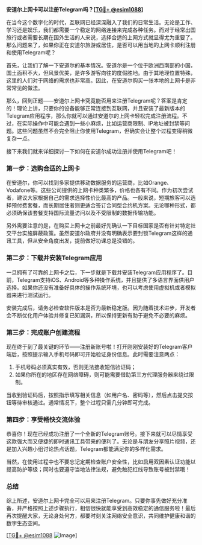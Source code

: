 **安道尔上网卡可以注册Telegram吗？[[TG💪+ @esim1088](https://t.me/s/esim1088)]**

在当今这个数字化的时代，互联网已经深深融入了我们的日常生活。无论是工作、学习还是娱乐，我们都需要一个稳定的网络连接来完成各种任务。而对于经常出国旅行或者需要长期在国外生活的人来说，选择合适的上网方式就显得尤为重要了。那么问题来了，如果你正在安道尔旅游或居住，是否可以用当地的上网卡顺利注册和使用Telegram呢？

首先，让我们了解一下安道尔的基本情况。安道尔是一个位于欧洲西南部的小国，国土面积不大，但风景优美，是许多游客向往的度假胜地。由于其地理位置特殊，这里的人们对于网络的需求也非常高。因此，在安道尔购买一张本地的上网卡是非常常见的做法。

那么，回到正题——安道尔上网卡究竟能否用来注册Telegram呢？答案是肯定的！理论上讲，只要你的设备能够正常连接到互联网，并且安装了最新版本的Telegram应用程序，那么你就可以通过安道尔的上网卡轻松完成注册流程。不过，在实际操作中可能会遇到一些小麻烦，比如运营商限制、IP地址被封禁等问题。这些问题虽然不会完全阻止你使用Telegram，但确实会让整个过程变得稍微复杂一点。

接下来我们就来详细探讨一下如何在安道尔成功注册并使用Telegram吧！

### 第一步：选购合适的上网卡

在安道尔，你可以找到多家提供移动数据服务的运营商，比如Orange、Vodafone等。这些公司提供的上网卡种类繁多，价格也各有不同。作为初次尝试者，建议大家根据自己的需求选择性价比最高的产品。一般来说，短期旅客可以选择预付费套餐，而长期居住者则更适合签订合同型合约机方案。无论哪种形式，都必须确保该套餐支持国际流量访问以及不受限制的数据传输功能。

另外需要注意的是，在购买上网卡之前最好先确认一下目标国家是否有针对特定社交平台实施屏蔽政策。虽然安道尔政府并没有明确表示要封锁Telegram这样的通讯工具，但从安全角度出发，提前做好功课总是没错的。

### 第二步：下载并安装Telegram应用

一旦拥有了可靠的上网卡之后，下一步就是下载并安装Telegram应用程序了。目前，Telegram支持iOS、Android等多种操作系统，并且提供了多语言界面供用户选择。如果你还没有准备好具体的操作系统环境，也可以考虑使用虚拟机或者模拟器来进行测试运行。

安装完成后，请务必检查软件版本是否为最新稳定版。因为随着技术进步，开发者会不断优化用户体验并修复已知漏洞，所以保持更新有助于避免不必要的麻烦。

### 第三步：完成账户创建流程

现在终于到了最关键的环节——注册新账号啦！打开刚刚安装好的Telegram客户端后，按照提示输入手机号码即可开始验证身份信息。此时需要注意两点：

1. 手机号码必须真实有效，否则无法接收短信验证码；
2. 如果你所在的地区存在网络障碍，则可能需要借助第三方代理服务器来绕过限制。

当收到验证码后，按照指示填写相关信息（如用户名、密码等），然后点击提交按钮等待审核通过。通常情况下，整个过程只需几分钟即可完成。

### 第四步：享受畅快交流体验

恭喜你！现在已经成功注册了一个全新的Telegram账号。接下来就可以尽情享受这款强大而又便捷的即时通讯工具带来的便利了。无论是与朋友分享照片视频，还是加入兴趣小组讨论热点话题，Telegram都能满足你的多样化需求。

当然，在使用过程中也不要忘记定期检查账户安全性，比如启用双因素认证功能以提高防护等级；同时也要遵守当地法律法规，避免触犯红线导致账号被封禁哦！

### 总结

综上所述，安道尔上网卡完全可以用来注册Telegram。只要你事先做好充分准备，并严格按照上述步骤执行，相信很快就能享受到高效稳定的通信服务啦！最后再次提醒大家，无论身处何方，都要时刻关注网络安全意识，共同维护健康和谐的数字生态空间。

[[TG💪+ @esim1088](https://t.me/s/esim1088) ![Image](https://i.postimg.cc/4NQfJmqS/Snipaste-2025-05-13-00-14-12.png)]